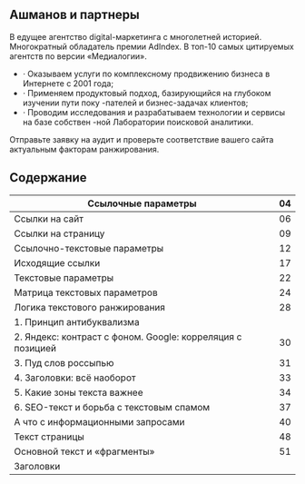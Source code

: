 <!-- image -->

<!-- image -->

## Ашманов и партнеры

В едущее агентство digital-маркетинга с многолетней историей. Многократный обладатель премии AdIndex. В топ-10 самых цитируемых агентств по версии «Медиалогии».

- · Оказываем услуги по комплексному продвижению бизнеса в Интернете с 2001 года;
- · Применяем продуктовый подход, базирующийся на глубоком изучении пути поку -пателей и бизнес-задачах клиентов;
- · Проводим исследования и разрабатываем технологии и сервисы на базе собствен -ной Лаборатории поисковой аналитики.

Отправьте заявку на аудит и проверьте соответствие вашего сайта актуальным факторам ранжирования.

## Содержание

| Ссылочные параметры                                        | 04   |
|------------------------------------------------------------|------|
| Ссылки на сайт                                             | 06   |
| Ссылки на страницу                                         | 09   |
| Ссылочно-текстовые параметры                               | 12   |
| Исходящие ссылки                                           | 17   |
| Текстовые параметры                                        | 22   |
| Матрица текстовых параметров                               | 24   |
| Логика текстового ранжирования                             | 28   |
| 1. Принцип антибуквализма                                  |      |
| 2. Яндекс: контраст с фоном. Google: корреляция с позицией | 30   |
| 3. Пуд слов россыпью                                       | 31   |
| 4. Заголовки: всё наоборот                                 | 33   |
| 5. Какие зоны текста важнее                                | 34   |
| 6. SEO-текст и борьба с текстовым спамом                   | 37   |
| А что с информационными запросами                          | 40   |
| Текст страницы                                             | 48   |
| Основной текст и «фрагменты»                               | 51   |
| Заголовки  <title>  и  <h1>                                | 54   |
| URL и доменное имя                                         | 64   |
| Meta description и keywords                                | 66   |
| Внутренние заголовки                                       | 71   |
| Выделения в тексте                                         | 77   |
| Ссылки со страницы                                         | 80   |
| Списки  <li>  и атрибуты alt и title                       | 84   |
| Тексты входящих ссылок                                     | 92   |
| Малополезный контент                                       | 95   |

<!-- image -->

0,03

0,04

т оч -ть ю форм

0,05

17,9

13,7

## 27,3 21,6 29,7 22,2 К сожалению, о ссылочных параметрах для информационных запросов мы можем судить только по двум выборкам Гаджеты и Наука .

21,5 15,0 почти ничего неожиданного со ссылками нам не встретилось. Всё как с ком -мерческими выборками, только корреляции с позицией в Яндексе посильнее, меньше ссылок на отдельные страницы и еще кое-какие нюансы, не меняющие общей картины.

15,5 14,3 Для самой большой выборки, Косметика , данных по ссылкам мы не собирали (по техническим причинам).

0,05

Т очный запрос

0,03

41,8

33,8

Слова $^{запро}$са $^{$^{(полных }$запро}$с ов)

Т оп -3

19,4

15,0

23,7

18,3

Т оп -30

10,3

9,95

19,4

13,6

14,3

## Ссылки на сайт

Кажется, уже забыты те времена, когда нужно было доказывать, что ссылочные факторы продолжают работать даже после революции в ранжировании, «замены» ссылок коммерческими, поведенческими и прочими факторами, фильтра «Минусинск» и т. п.

Сайтовые ссылочные параметры очень похожи на ИКС -даже числовые зна -чения корреляции по выборкам при мерно такие же. Это неудивительно: корреляция между ними и ИКС весьма высокая. а главное, ссылочные пара -метры, как и ИКС, связаны с размером сайта и трафиком: чем больше ссы -лочная масса, тем (обычно) крупнее сайт, а поисковые машины - особен -но Яндекс -любят гигантов!

Более или менее всё равно, как оцени -вать ссылочную массу сайта:

- · по общему количеству уникальных ссылок,
- · по количеству ссылающихся стра -ниц,
- · по количеству ссылающихся доме -нов

- · или же по LinkRank -аналогу гугловского PageRank, учитывающему вес ссылающихся страниц.

результат получается примерно оди -наковым - сила корреляции с позици ей (для оценки которой мы использу -ем ранговый коэффициент Спирмена ) или вообще не отличается, или отли -чается совсем чуть-чуть, на 1-2 сотых. В таблице приведены данные для количества ссылающихся доменов , чтобы не пугать читателей сотнями тысяч уникальных ссылок или миллио -нами (а кое-где и десятками миллио нов) ссылающихся страниц - но с тем же успехом можно было бы выбрать и любой другой из перечисленных параметров.

Итак, что мы видим для информацион -ных выборок?

Ссылочные факторы очень сильные в обоих поисковиках, но немного по-разному -так что даже трудно сказать, где они сильнее.

В Яндексе больше контраст внутри топ-30 - между первой тройкой и тре -тьей десяткой. Корреляция с позици ей выше, чем для стандартной коммер -ческой выборки - для сильно монопо лизированных Гаджетов она достигает 0,38, что близко к максимальным заре -

## Количество ссылающихся на сайт доменов

| Выборка      | С корр.   | топ-3   | 4-10   | 11-20   | 21-30   | топ-30   | фон    | Ф-30/фон   |
|--------------|-----------|---------|--------|---------|---------|----------|--------|------------|
| Яндекс       | Яндекс    | Яндекс  | Яндекс | Яндекс  | Яндекс  | Яндекс   | Яндекс | Яндекс     |
| Наука        | 0,29      | 19943   | 2167   | 738     | 479     | 821      | 895    | -          |
| Наука -1     | 0,16      | 2785    | 1505   | 675     | 466     | 627      | 864    | -          |
| Гаджеты      | 0,38      | 74871   | 896    | 283     | 150     | 328      | 240    |            |
| Гаджеты -3   | 0,25      | 1744    | 583    | 260     | 145     | 246      | 234    | -          |
| Станд. комм. | 0,22      | 4547    | 870    | 426     | 329     | 470      | 296    |            |
| Google       | Google    | Google  | Google | Google  | Google  | Google   | Google | Google     |
| Наука        | 0,18      | 14953   | 2103   | 1461    | 955     | 1296     | 581    |            |
| Наука -4     | 0,11      | 3013    | 1909   | 1415    | 940     | 1128     | 571    |            |
| Гаджеты      | 0,27      | 65216   | 617    | 427     | 248     | 409      | 182    |            |
| Гаджеты -5   | 0,17      | 1642    | 489    | 371     | 235     | 330      | 175    |            |
| Станд. комм. | 0,23      | 1400    | 1266   | 547     | 377     | 520      | 300    |            |

- С корр. - коэффициент корреляции с позицией (ранговый критерий Спирмена).
- - оценка контраста между топ-30 и фоном (точный тест Фишера):

Ф-30/фон сильный,

- - оценка контраста между топ-30 и фоном (точный тест Фишера):

средний,

слабый; прочерк - нет или отрицательный.

Скорректированные выборки: 1: без Википедии, Youtube, Dzen; 3: без Apple, Youtube, Dzen; 4: без Википедии; 5: без Apple, Youtube.

<!-- image -->

Среднее количество ссылающихся на сайт доменов по позициям в Яндексе и в Google для выборки Гаджеты (логарифмическая шкала). Числа на диаграмме значительно выше чисел в таблице, основанных на медианах по запросам, поскольку на средние значения гораздо сильнее влияют «выбросы» -очень высокие показатели для отдельных сайтов.

Если посмотреть на распределение значений параметра по позициям, мы увидим, что в Google они более или менее равномерно уменьшаются от первой позиции к тридцатой, тогда как в Яндексе максимум достигается только на третьей позиции. Это может быть следствием монополизации выдачи: на одну или несколько самых высоких позиций сайты попадают «за особые заслуги», при этом у них могут быть более низкие значения «общих» факторов, по которым конкурируют остальные. И действительно, для скорректированной выдачи в Яндексе получается диаграмма с максимумом на первой позиции.

гистрированным (для всех параметров в любых выборках) значениям. Даже для скорректированных Гаджетов без трех сайтов-лидеров коэффици -ент корреляции 0,25 выше, чем для нашей стандартной выборки (0,22). но зато значения параметра для фона выше, чем для третьей десятки выда -чи, и примерно соответствуют вто рой десятке. то есть получается, что в Яндексе конкуренция по ссылочным параметрам идет внутри топ-30, а фон живет своей отдельной жизнью.

В Google медианные значения ссылоч -ных параметров в топ-30 выше, чем в Яндексе, а уменьшение значений с удалением от первой позиции про -исходит медленнее -потому и коэф

фициенты корреляции ниже. Уровень третьей десятки Google примерно соответствует второй десятке выда -чи Яндекса -для Науки чуть выше, для Гаджетов чуть ниже. Зато значения для фона заметно ниже, чем для тре -тьей десятки - но всё равно выше, чем для третьей десятки Яндекса. полу -чается, что в Google градиент значе ний ссылочных параметров растянут на более длинный хвост выдачи. Сай -ты, не попавшие в топ-30, в среднем проигрывают конкуренцию по ссыл -кам тем сайтам, которые туда попа ли, -и это, скорее всего, не предва -рительный отбор, а честная конкурен ция на равных.

## Ссылки на страницу

Сайтовые параметры почти всегда сильнее страничных и ссылки не исключение.

правда, если мы посмотрим на таблицу с количеством ссылающихся на стра -ницу доменов (или уникальных ссылок , или ссылающихся страниц ), мы уви -дим, что уже начиная с 4-10 позиций

в ней сплошные нули, а какие-то отлич -ные от нуля числа - которые тоже все меньше единицы видны только для первой тройки.

## Количество ссылающихся на URL доменов

| Выборка      | С корр.   | топ-3   | 4-10   | 11-20   | 21-30   | топ-30   | фон    | Ф-30/фон   |
|--------------|-----------|---------|--------|---------|---------|----------|--------|------------|
| Яндекс       | Яндекс    | Яндекс  | Яндекс | Яндекс  | Яндекс  | Яндекс   | Яндекс | Яндекс     |
| Наука        | 0,08      | 0,01    | 0      | 0       | 0       | 0        | 0      |            |
| Наука -1     | 0,07      | 0,04    | 0      | 0       | 0       | 0        | 0      |            |
| Гаджеты      | 0,11      | 0,12    | 0      | 0       | 0       | 0        | 0      |            |
| Гаджеты -3   | 0,11      | 0,37    | 0      | 0       | 0       | 0        | 0      |            |
| Станд. комм. | -         | 0,07    | 0      | 0       | 0       | 0        | 0      |            |
| Google       | Google    | Google  | Google | Google  | Google  | Google   | Google | Google     |
| Наука        | 0,12      | 0,04    | 0      | 0       | 0       | 0        | 0      |            |
| Наука -4     | 0,09      | 0,03    | 0      | 0       | 0       | 0        | 0      | -          |
| Гаджеты      | 0,12      | 0,13    | 0      | 0       | 0       | 0        | 0      |            |
| Гаджеты -5   | 0,10      | 0,23    | 0      | 0       | 0       | 0        | 0      |            |
| Станд. комм. | 0,12      | 0,48    | 0,05   | 0       | 0       | 0        | 0      | -          |

- С корр. - коэффициент корреляции с позицией (ранговый критерий Спирмена).
- Ф-30/фон - оценка контраста между топ-30 и фоном (точный тест Фишера):
- сильный, средний, слабый; прочерк - нет или отрицательный.

Скорректированные выборки: 1: без Википедии, Youtube, Dzen; 3: без Apple, Youtube, Dzen; 4: без Википедии; 5: без Apple, Youtube.

может показаться, что мы нашли рецепт попадания в топ-3 - как будто бы для этого достаточно просто, что -бы на страницу кто-нибудь ссылал ся. но это не так: нули в большинстве клеток таблицы -результат усред -нения. на самом деле многие стра

ницы со ссылками попали и во вто -рую, и в третью десятку, или вооб ще не попали в топ-30 и наоборот, далеко не на все страницы в топ-3 есть ссылки. наши математические мето -ды работают не с итоговыми нулями, а со всем массивом данных -поэто -

## Доля ссылок на главную страницу сайта (чем меньше, тем лучше)

| Выборка      | С корр.   | топ-3   | 4-10   | 11-20   | 21-30   | топ-30   | фон    | Ф-30/фон   |
|--------------|-----------|---------|--------|---------|---------|----------|--------|------------|
| Яндекс       | Яндекс    | Яндекс  | Яндекс | Яндекс  | Яндекс  | Яндекс   | Яндекс | Яндекс     |
| Наука        | 0,22      | 0,09    | 0,15   | 0,18    | 0,20    | 0,17     | 0,22   |            |
| Наука -1     | 0,08      | 0,16    | 0,17   | 0,19    | 0,20    | 0,19     | 0,22   |            |
| Гаджеты      | 0,31      | 0,10    | 0,19   | 0,26    | 0,32    | 0,25     | 0,30   |            |
| Гаджеты -3   | 0,17      | 0,17    | 0,23   | 0,27    | 0,32    | 0,27     | 0,30   |            |
| Станд. комм. | 0,12      | 0,28    | 0,37   | 0,38    | 0,40    | 0,37     | 0,42   |            |
| Google       | Google    | Google  | Google | Google  | Google  | Google   | Google | Google     |
| Наука        | 0,13      | 0,14    | 0,17   | 0,19    | 0,21    | 0,19     | 0,18   | -          |
| Наука -4     | 0,05      | 0,19    | 0,18   | 0,19    | 0,22    | 0,20     | 0,18   | -          |
| Гаджеты      | 0,19      | 0,15    | 0,23   | 0,26    | 0,30    | 0,26     | 0,28   |            |
| Гаджеты -5   | 0,08      | 0,23    | 0,26   | 0,27    | 0,30    | 0,28     | 0,28   |            |
| Станд. комм. | 0,08      | 0,34    | 0,34   | 0,39    | 0,41    | 0,38     | 0,39   | -          |

- С корр. - коэффициент корреляции с позицией (ранговый критерий Спирмена).
- Ф-30/фон - оценка контраста между топ-30 и фоном (точный тест Фишера):
- сильный, средний, слабый; прочерк - нет или отрицательный.

Скорректированные выборки: 1: без Википедии, Youtube, Dzen; 3: без Apple, Youtube, Dzen; 4: без Википедии; 5: без Apple, Youtube.

му, например, можно верить статисти -ке, которая говорит, что в Яндексе нули для топ-30 «больше», чем с виду такие же нули для фона.

Кстати, удивительно, насколько мало от этой таблицы отличается аналогич -

ная таблица для ссылающихся страниц (не говоря уже об уникальных ссыл -ках на URL): в большей части клеток остаются ровно те же значения. похо -же, сквозные ссылки (и даже просто любые ссылки с нескольких страниц одного сайта) редко ведут на те стра -

ницы, которые находятся по запросам наших выборок.

Ссылки на конкретную страницу, хоть и не гарантируют успех, конечно, имеют значение.

Косвенно свидетельствует об этом еще один параметр: доля ссылок на главную страницу (см. таблицу предыдущей странице). он инвер -тированный: чем меньше его значение, тем лучше. Это логично: во-первых,

чем больше сайт, тем больше страниц, на которые кто-то может ссылаться; во-вторых, чем больше ссылок на вну -тренние страницы, тем, значит, больше на сайте контента, достойного того, чтобы на него поставили ссылку.

Для информационных выборок значе -ния параметра ожидаемо ниже (а зна чит, лучше), чем для коммерческой. В Яндексе параметр сильнее: коэф -фициенты корреляции выше; контраст с фоном есть для всех выборок, тог -да как в Google - только для Гаджетов , и то небольшой.

## Ссылочно-текстовые параметры

## У нас есть целое семейство ссылочно-текстовых параметров.

они различаются:

- · тем, какие ссылки учитываются на страницу или на сайт (домен) в целом;
- · тем, учитываются ли все ссылки, или только предполагаемые SEO-ссыл -ки (с сайтов, на которых возможно платное размещение ссылок), или только «белые» (с прочих сайтов);

- · тем, какая степень совпадения с запросом требуется:
- -точное вхождение запроса;
- -вхождение запроса целиком, но не обязательно в той же фор -ме;
- -вхождение всех значимых слов в произвольном порядке;

- -вхождение слов запроса «рос -сыпью», включая ссылки, содер жащие всего одно значимое слово из запроса;
- -то же с учетом синонимов слов запроса;
- -то же с учетом слов, выделенных Яндексом (или Google) в снипе -тах по запросу

Казалось бы, что важнее для ранжи -рования: ссылки с текстом запроса, ведущие на конкретную найденную страницу -или куда-нибудь, всё рав -но куда, на сайт? разумеется, на кон кретную страницу важнее, подумаем мы -и будем грубо неправы! логика поисковых машин противоположная: конечно, сайт важнее. Сайтовые ссы -лочно-текстовые параметры (как и про сто ссылочные) гораздо сильнее стра -ничных.

Если нужна иллюстрация того, что в поисковых системах ранжируются не отдельные страницы, а целые сайты, пожалуй, лучшей, чем ссылочно-текстовые параметры, не найти!

«Белые» ссылки имеют примерно такой же вес, как и все ссылки в целом; «SEO-ссылки» слабее -возмож -но, потому, что по информационным запросам их просто мало.

что касается оси степени совпаде -ния с запросом -от точного запро са с сохранением порядка и форм слов до отдельных слов из него (и/ или их синонимов или слов, выделен -ных в снипете), -то тут действует «принцип антибуквализма». чем даль -ше от точного запроса, тем больше ссылок -и тем сильнее соответству -ющие параметры. Важнее не вхожде ния «ключевиков» в «анкоры», а тема -тическая релевантность сайта запро су. Для информационных запросов это оказалось так же справедливо, как и для коммерческих, см. об этом ниже, в разделе Тексты входящих ссылок .

ниже таблицы для одного из сайтовых и одного из страничных параметров. В обоих случаях это параметры, учи -тывающие любые ссылки (и «белые», и SEO), в которых встречаются сло -ва запроса или их синонимы. Имен но эти параметры учитывают больше всего ссылок (хотя в таблице ссылок на страницу всё равно почти везде нули) -и именно они оказываются самыми сильными в своих группах.

## Вхождения в ссылки на сайт: слова запроса и синонимы

| Выборка      | С корр.   | топ-3   | 4-10   | 11-20   | 21-30   | топ-30   | фон    | Ф-30/фон   |
|--------------|-----------|---------|--------|---------|---------|----------|--------|------------|
| Яндекс       | Яндекс    | Яндекс  | Яндекс | Яндекс  | Яндекс  | Яндекс   | Яндекс | Яндекс     |
| Наука        | 0,14      | 2,43    | 1,37   | 0,71    | 0,46    | 0,66     | 0,78   | -          |
| Наука -1     | 0,14      | 3,90    | 1,00   | 0,68    | 0,44    | 0,60     | 0,78   | -          |
| Гаджеты      | 0,32      | 189     | 6,62   | 2,86    | 1,21    | 2,62     | 3,19   | -          |
| Гаджеты -3   | 0,26      | 70,6    | 8,75   | 2,87    | 1,18    | 2,41     | 3,14   | -          |
| Станд. комм. | 0,07      | 14,3    | 13,8   | 8,45    | 7,25    | 7,65     | 9,14   | -          |
| Google       | Google    | Google  | Google | Google  | Google  | Google   | Google | Google     |
| Наука        | 0,15      | 3,95    | 1,78   | 1,13    | 0,75    | 1,03     | 0,47   |            |
| Наука -4     | 0,14      | 6,30    | 1,82   | 1,12    | 0,74    | 0,98     | 0,47   |            |
| Гаджеты      | 0,30      | 708     | 10,8   | 5,58    | 2,59    | 5,16     | 1,08   |            |
| Гаджеты -5   | 0,22      | 45,1    | 11,6   | 5,81    | 2,58    | 4,54     | 1,04   |            |
| Станд. комм. | 0,18      | 24,5    | 18,1   | 13,2    | 9,54    | 12,6     | 4,36   |            |

- С корр. -коэффициент корреляции с позицией (ранговый критерий Спирмена).
- Ф-30/фон -оценка контраста между топ-30 и фоном (точный тест Фишера):
- сильный, средний, слабый; прочерк -нет или отрицательный.

Скорректированные выборки: 1: без Википедии, Youtube, Dzen; 3: без Apple, Youtube, Dzen; 4: без Википедии; 5: без Apple, Youtube.

Числа в клетках таблицы показывают, сколько целых запросов с учетом веса слов (более редкие имеют больший вес, чем более частые) можно сложить из вхождений слов запроса в ссылки. Например, число 10 означает не то, что слова запроса вошли в 10 разных ссылок, а то, что их вхождений слов запроса (или их синонимов) в ссылки можно было бы составить 10 целых запросов -т. е. ссылок, скорее всего, значительно больше, чем 10.

## Вхождения в ссылки на URL: слова запроса и синонимы

| Выборка      | С корр.   | топ-3   | 4-10   | 11-20   | 21-30   | топ-30   | фон    | Ф-30/фон   |
|--------------|-----------|---------|--------|---------|---------|----------|--------|------------|
| Яндекс       | Яндекс    | Яндекс  | Яндекс | Яндекс  | Яндекс  | Яндекс   | Яндекс | Яндекс     |
| Наука        | 0,10      | 0       | 0      | 0       | 0       | 0        | 0      |            |
| Наука -1     | 0,09      | 0       | 0      | 0       | 0       | 0        | 0      |            |
| Гаджеты      | 0,08      | 0,01    | 0      | 0       | 0       | 0        | 0      |            |
| Гаджеты -3   | 0,11      | 0,11    | 0      | 0       | 0       | 0        | 0      |            |
| Станд. комм. | 0,03      | 0       | 0      | 0       | 0       | 0        | 0      | -          |
| Google       | Google    | Google  | Google | Google  | Google  | Google   | Google | Google     |
| Наука        | 0,12      | 0       | 0      | 0       | 0       | 0        | 0      |            |
| Наука -4     | 0,08      | 0       | 0      | 0       | 0       | 0        | 0      |            |
| Гаджеты      | 0,10      | 0       | 0      | 0       | 0       | 0        | 0      |            |
| Гаджеты -5   | 0,10      | 0,05    | 0      | 0       | 0       | 0        | 0      |            |
| Станд. комм. | 0,09      | 0,17    | 0      | 0       | 0       | 0        | 0      |            |

- С корр. - коэффициент корреляции с позицией (ранговый критерий Спирмена).
- - оценка контраста между топ-30 и фоном (точный тест Фишера):

Ф-30/фон сильный,

- - оценка контраста между топ-30 и фоном (точный тест Фишера):

средний,

слабый; прочерк - нет или отрицательный.

Скорректированные выборки: 1: без Википедии, Youtube, Dzen; 3: без Apple, Youtube, Dzen; 4: без Википедии; 5: без Apple, Youtube.

Для информационных выборок ссы -лочно-текстовые параметры оказа лись сильнее, чем для стандартной коммерческой -особенно в Яндексе. Количество ссылок на сайт, имеющих отношение к запросу, в информацион -ных выборках быстрее убывает с уда

лением от первой позиции. о ссыл -ках на страницу судить трудно ввиду их крайней малочисленности.

Для информационных выборок сра -ботал также параметр, на который мы раньше не обращали внимания,

## Доля содержательных ссылок на сайт

| Выборка      | С корр.   | топ-3   | 4-10   | 11-20   | 21-30   | топ-30   | фон    | Ф-30/фон   |
|--------------|-----------|---------|--------|---------|---------|----------|--------|------------|
| Яндекс       | Яндекс    | Яндекс  | Яндекс | Яндекс  | Яндекс  | Яндекс   | Яндекс | Яндекс     |
| Наука        | 0,11      | 0,66    | 0,57   | 0,55    | 0,54    | 0,56     | 0,61   | -          |
| Наука -1     | 0,04      | 0,58    | 0,57   | 0,55    | 0,54    | 0,55     | 0,61   | -          |
| Гаджеты      | 0,19      | 0,55    | 0,52   | 0,48    | 0,42    | 0,47     | 0,49   | -          |
| Гаджеты -3   | 0,22      | 0,58    | 0,53   | 0,48    | 0,42    | 0,47     | 0,49   | -          |
| Станд. комм. | -         | 0,54    | 0,54   | 0,54    | 0,53    | 0,53     | 0,53   | -          |
| Google       | Google    | Google  | Google | Google  | Google  | Google   | Google | Google     |
| Наука        | 0,11      | 0,72    | 0,63   | 0,61    | 0,60    | 0,62     | 0,54   |            |
| Наука -4     | -         | 0,63    | 0,62   | 0,60    | 0,60    | 0,61     | 0,54   |            |
| Гаджеты      | 0,13      | 0,57    | 0,53   | 0,52    | 0,47    | 0,51     | 0,43   |            |
| Гаджеты -5   | 0,15      | 0,58    | 0,54   | 0,52    | 0,47    | 0,51     | 0,43   |            |
| Станд. комм. | -         | 0,58    | 0,57   | 0,54    | 0,52    | 0,55     | 0,51   |            |

- С корр. - коэффициент корреляции с позицией (ранговый критерий Спирмена).
- - оценка контраста между топ-30 и фоном (точный тест Фишера):

Ф-30/фон сильный,

- - оценка контраста между топ-30 и фоном (точный тест Фишера):

средний,

слабый; прочерк - нет или отрицательный.

Скорректированные выборки: 1: без Википедии, Youtube, Dzen; 3: без Apple, Youtube, Dzen; 4: без Википедии; 5: без Apple, Youtube.

т. к. на коммерческой выборке он себя не проявлял: доля содержательных ссылок на сайт . понятно, что чем боль -ше содержательных ссылок (т. е. чем меньше «безанкорных» -ведущих

с URL, с доменного имени, со слов типа здесь или ссылка ), тем выше может быть значение ссылочно-текстовых факторов. В Яндексе есть корреляция с позицией, в Google коэффициенты

корреляции с позицией ниже, но все значения параметра выше и, кроме того, есть контраст с фоном.

мы еще вернемся к ссылочно-тексто -вым параметрам после того, как рас смотрим текстовые параметры.

## Исходящие ссылки

И раз уж речь зашла о ссылках, поговорим и о «ссылках наоборот» - исходящих со страниц, попавших в результаты поиска.

И для исходящих внутренних ссылок, и для исходящих внешних - чем их больше, тем лучше, и соответствующие параметры сильнее, чем для коммерческой выборки.

Количество исходящих внутренних ссылок, по-видимому, имеет отноше -ние к размеру сайта и его «внутрен ней связности». таких ссылок много в среднем от 70 до 100 в топ-30 и 120200 в топ-3; впрочем, это всё равно меньше, чем в коммерческой выборке с ее большими товарными рубриками и каталогом товаров.

Исходящих внешних ссылок на поря -док меньше, чем внутренних. У веб-ма стеров принято ставить внешние ссыл -ки с опаской -их часто или вообще избегают, или закрывают атрибутом nofollow , чтобы не раздавать ссылоч -ный вес. тем не менее, объективные данные показывают, что исходящие ссылки скорее полезны причем для информационных запросов в боль -шей степени, чем для коммерческих. наличие атрибута nofollow на пользу от ссылок, похоже, не влияет -впро -чем, на информационных сайтах его ставят реже.

## Количество исходящих внутренних ссылок

| Выборка      | С корр.   | топ-3   | 4-10   | 11-20   | 21-30   | топ-30   | фон    | Ф-30/фон   |
|--------------|-----------|---------|--------|---------|---------|----------|--------|------------|
| Яндекс       | Яндекс    | Яндекс  | Яндекс | Яндекс  | Яндекс  | Яндекс   | Яндекс | Яндекс     |
| Наука        | 0,11      | 192     | 91,3   | 81,7    | 78,5    | 82,7     | 73,9   |            |
| Наука -1     | 0,11      | 175     | 99,6   | 82,8    | 78,7    | 82,9     | 73,6   |            |
| Косметика    | 0,10      | 120     | 110    | 97,9    | 86,8    | 96,2     | 91,3   |            |
| Косметика -2 | 0,15      | 133     | 117    | 100     | 87,5    | 98,9     | 91,7   |            |
| Гаджеты      | -         | 76,4    | 69,3   | 72,3    | 69,0    | 68,0     | 79,5   | -          |
| Гаджеты -3   | 0,07      | 99,4    | 79,5   | 73,0    | 69,1    | 71,1     | 79,5   | -          |
| Станд. комм. | -         | 278     | 293    | 273     | 266     | 268      | 208    |            |
| Google       | Google    | Google  | Google | Google  | Google  | Google   | Google | Google     |
| Наука        | 0,15      | 217     | 86,3   | 73,0    | 75,8    | 80,1     | 78,4   | -          |
| Наука -4     | 0,06      | 165     | 81,6   | 72,5    | 75,3    | 74,9     | 77,6   | -          |
| Косметика    | 0,04      | 120     | 102    | 97,1    | 94,9    | 98,5     | 88,7   |            |
| Гаджеты      | 0,06      | 127     | 88,8   | 76,6    | 74,4    | 76,3     | 63,0   |            |
| Гаджеты -5   | 0,12      | 132     | 103    | 82,4    | 75,3    | 80,9     | 63,8   |            |
| Станд. комм. | 0,08      | 253     | 261    | 244     | 215     | 229      | 258    | -          |

- С корр. - коэффициент корреляции с позицией (ранговый критерий Спирмена).
- Ф-30/фон - оценка контраста между топ-30 и фоном (точный тест Фишера):
- сильный, средний, слабый; прочерк - нет или отрицательный.

Скорректированные выборки: 1: без Википедии, Youtube, Dzen; 2: без Youtube, Dzen;

- 3: без Apple, Youtube, Dzen; 4: без Википедии; 5: без Apple, Youtube.

## Количество исходящих внешних ссылок

| Выборка      | С корр.   | топ-3   | 4-10   | 11-20   | 21-30   | топ-30   | фон    | Ф-30/фон   |
|--------------|-----------|---------|--------|---------|---------|----------|--------|------------|
| Яндекс       | Яндекс    | Яндекс  | Яндекс | Яндекс  | Яндекс  | Яндекс   | Яндекс | Яндекс     |
| Наука        | 0,14      | 20,6    | 7,29   | 5,99    | 5,31    | 6,00     | 6,40   | -          |
| Наука -1     | 0,11      | 14,6    | 8,31   | 6,17    | 5,31    | 5,99     | 6,35   | -          |
| Косметика    | 0,09      | 6,51    | 4,64   | 4,21    | 3,02    | 3,40     | 4,59   | -          |
| Косметика -2 | 0,11      | 7,79    | 5,36   | 4,41    | 3,06    | 3,67     | 4,64   | -          |
| Гаджеты      | 0,07      | 6,71    | 5,88   | 5,09    | 3,83    | 4,56     | 5,32   | -          |
| Гаджеты -3   | 0,13      | 8,69    | 7,36   | 5,23    | 3,85    | 5,03     | 5,33   | -          |
| Станд. комм. | 0,04      | 6,32    | 5,77   | 5,46    | 5,24    | 5,43     | 5,35   | -          |
| Google       | Google    | Google  | Google | Google  | Google  | Google   | Google | Google     |
| Наука        | 0,17      | 21,5    | 8,51   | 6,59    | 6,33    | 7,41     | 4,80   |            |
| Наука -4     | 0,08      | 12,4    | 8,01   | 6,50    | 6,29    | 6,72     | 4,67   |            |
| Косметика    | 0,14      | 12,9    | 5,50   | 4,61    | 3,93    | 4,57     | 2,82   |            |
| Гаджеты      | 0,09      | 10,1    | 6,14   | 5,78    | 5,17    | 5,65     | 3,37   |            |
| Гаджеты -5   | 0,12      | 10,8    | 7,37   | 6,38    | 5,28    | 6,20     | 3,48   |            |
| Станд. комм. | 0,08      | 8,04    | 6,19   | 5,77    | 5,08    | 5,66     | 4,75   |            |

- С корр. - коэффициент корреляции с позицией (ранговый критерий Спирмена).
- Ф-30/фон - оценка контраста между топ-30 и фоном (точный тест Фишера):
- сильный, средний, слабый; прочерк - нет или отрицательный.
- Скорректированные выборки: 1: без Википедии, Youtube, Dzen; 2: без Youtube, Dzen;
- 3: без Apple, Youtube, Dzen; 4: без Википедии; 5: без Apple, Youtube.

## Количество исходящих внешних ссылок без nofollow

| Выборка      | С корр.   | топ-3   | 4-10   | 11-20   | 21-30   | топ-30   | фон    | Ф-30/фон   |
|--------------|-----------|---------|--------|---------|---------|----------|--------|------------|
| Яндекс       | Яндекс    | Яндекс  | Яндекс | Яндекс  | Яндекс  | Яндекс   | Яндекс | Яндекс     |
| Наука        | 0,12      | 11,4    | 4,96   | 4,06    | 3,59    | 3,99     | 4,80   | -          |
| Наука -1     | 0,09      | 10,8    | 5,65   | 4,20    | 3,59    | 3,99     | 4,76   | -          |
| Косметика    | 0,09      | 3,56    | 3,10   | 2,50    | 1,56    | 1,87     | 2,71   | -          |
| Косметика -2 | 0,10      | 4,15    | 3,58   | 2,63    | 1,59    | 1,97     | 2,72   | -          |
| Гаджеты      | -         | 4,02    | 2,92   | 2,60    | 1,94    | 2,01     | 2,60   | -          |
| Гаджеты -3   | 0,08      | 5,20    | 3,97   | 2,66    | 1,95    | 2,30     | 2,60   | -          |
| Станд. комм. | 0,04      | 4,73    | 3,24   | 3,01    | 3,25    | 2,98     | 3,07   | -          |
| Google       | Google    | Google  | Google | Google  | Google  | Google   | Google | Google     |
| Наука        | 0,15      | 13,7    | 6,42   | 4,89    | 4,72    | 5,53     | 3,05   |            |
| Наука -4     | 0,08      | 10,1    | 5,95   | 4,82    | 4,67    | 4,91     | 2,97   |            |
| Косметика    | 0,14      | 7,76    | 3,41   | 2,81    | 2,24    | 2,74     | 1,44   |            |
| Гаджеты      | 0,09      | 7,07    | 3,64   | 2,93    | 2,84    | 2,69     | 1,43   |            |
| Гаджеты -5   | 0,11      | 7,46    | 4,44   | 3,27    | 2,87    | 3,08     | 1,44   |            |
| Станд. комм. | 0,04      | 5,33    | 3,87   | 3,28    | 3,32    | 3,39     | 2,51   |            |

- С корр. - коэффициент корреляции с позицией (ранговый критерий Спирмена).
- Ф-30/фон - оценка контраста между топ-30 и фоном (точный тест Фишера):
- сильный, средний, слабый; прочерк - нет или отрицательный.

Скорректированные выборки: 1: без Википедии, Youtube, Dzen; 2: без Youtube, Dzen;

- 3: без Apple, Youtube, Dzen; 4: без Википедии; 5: без Apple, Youtube.
